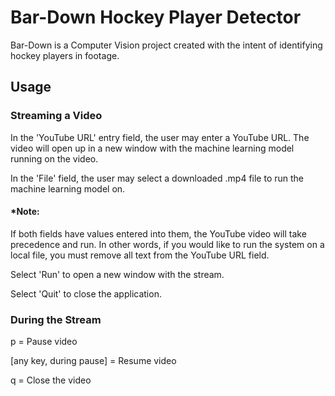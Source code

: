 # Bar-Down Hockey Player Detector

Bar-Down is a Computer Vision project created with the intent of identifying hockey players in footage.

## Usage
### Streaming a Video
In the 'YouTube URL' entry field, the user may enter a YouTube URL. The video will open up in a new window with the machine learning model  running on the video. 

In the 'File' field, the user may select a downloaded .mp4 file to run the machine learning model on. 

#### *Note:
If both fields have values entered into them, the YouTube video will take precedence and run. In other words, if you would like to run the system on a local file, you must remove all text from the YouTube URL field.

Select 'Run' to open a new window with the stream.

Select 'Quit' to close the application.

### During the Stream
p = Pause video

[any key, during pause] = Resume video

q = Close the video
